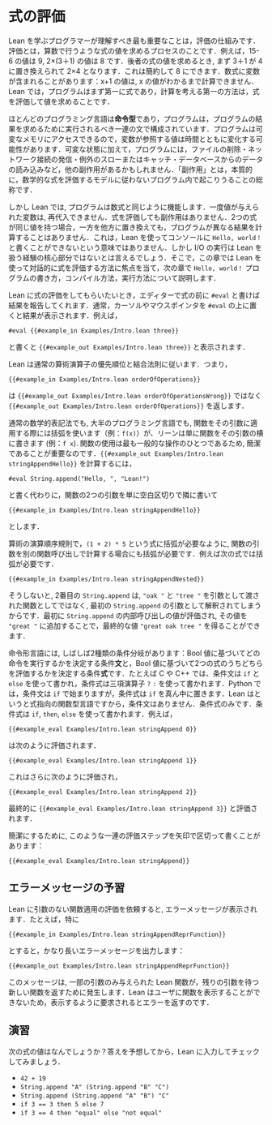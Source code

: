 <!-- # Evaluating Expressions -->
# 式の評価

<!-- The most important thing to understand as a programmer learning Lean
is how evaluation works. Evaluation is the process of finding the
value of an expression, just as one does in arithmetic. For instance,
the value of 15 - 6 is 9 and the value of 2 × (3 + 1) is 8.
To find the value of the latter expression, 3 + 1 is first replaced by 4, yielding 2 × 4, which itself can be reduced to 8.
Sometimes, mathematical expressions contain variables: the value of _x_ + 1 cannot be computed until we know what the value of _x_ is.
In Lean, programs are first and foremost expressions, and the primary way to think about computation is as evaluating expressions to find their values. -->

Lean を学ぶプログラマーが理解すべき最も重要なことは，評価の仕組みです．評価とは，算数で行うような式の値を求めるプロセスのことです．例えば，15-6 の値は 9, 2×(3＋1) の値は 8 です．後者の式の値を求めるとき, まず 3＋1 が 4 に置き換えられて 2×4 となります．これは簡約して 8 にできます．数式に変数が含まれることがあります：x+1 の値は, x の値がわかるまで計算できません．Lean では，プログラムはまず第一に式であり，計算を考える第一の方法は，式を評価して値を求めることです．

<!-- Most programming languages are _imperative_, where a program consists
of a series of statements that should be carried out in order to find
the program's result. Programs have access to mutable memory, so the
value referred to by a variable can change over time. In addition to mutable state, programs may have other side
effects, such as deleting files, making outgoing network connections,
throwing or catching exceptions, and reading data from a
database. "Side effects" is essentially a catch-all term for
describing things that may happen in a program that don't follow the
model of evaluating mathematical expressions. -->

ほとんどのプログラミング言語は**命令型**であり，プログラムは，プログラムの結果を求めるために実行されるべき一連の文で構成されています．プログラムは可変なメモリにアクセスできるので，変数が参照する値は時間とともに変化する可能性があります．可変な状態に加えて，プログラムには，ファイルの削除・ネットワーク接続の発信・例外のスローまたはキャッチ・データベースからのデータの読み込みなど，他の副作用があるかもしれません．「副作用」とは，本質的に，数学的な式を評価するモデルに従わないプログラム内で起こりうることの総称です．

<!-- In Lean, however, programs work the same way as mathematical
expressions. Once given a value, variables cannot be reassigned. Evaluating an expression cannot have side effects. If two
expressions have the same value, then replacing one with the other
will not cause the program to compute a different result. This does
not mean that Lean cannot be used to write `Hello, world!` to the
console, but performing I/O is not a core part of the experience of
using Lean in the same way. Thus, this chapter focuses on how to
evaluate expressions interactively with Lean, while the next chapter
describes how to write, compile, and run the `Hello, world!` program. -->

しかし Lean では, プログラムは数式と同じように機能します．一度値が与えられた変数は, 再代入できません．式を評価しても副作用はありません．2つの式が同じ値を持つ場合，一方を他方に置き換えても，プログラムが異なる結果を計算することはありません．これは，Lean を使ってコンソールに `Hello, world！` と書くことができないという意味ではありません．しかし I/O の実行は Lean を扱う経験の核心部分ではないとは言えるでしょう．そこで，この章では Lean を使って対話的に式を評価する方法に焦点を当て，次の章で `Hello, world！` プログラムの書き方，コンパイル方法，実行方法について説明します．

<!-- To ask Lean to evaluate an expression, write `#eval` before it in your
editor, which will then report the result back. Typically, the result
is found by putting the cursor or mouse pointer over `#eval`. For
instance, -->

Lean に式の評価をしてもらいたいとき，エディターで式の前に `#eval` と書けば結果を報告してくれます．通常，カーソルやマウスポインタを `#eval` の上に置くと結果が表示されます．例えば，

```lean
#eval {{#example_in Examples/Intro.lean three}}
```

<!-- yields the value `{{#example_out Examples/Intro.lean three}}`. -->

と書くと `{{#example_out Examples/Intro.lean three}}` と表示されます．

<!-- Lean obeys the ordinary rules of precedence and associativity for
arithmetic operators. That is, -->

Lean は通常の算術演算子の優先順位と結合法則に従います．つまり，

```lean
{{#example_in Examples/Intro.lean orderOfOperations}}
```
<!-- yields the value `{{#example_out Examples/Intro.lean orderOfOperations}}` rather than
`{{#example_out Examples/Intro.lean orderOfOperationsWrong}}`. -->

は `{{#example_out Examples/Intro.lean orderOfOperationsWrong}}` ではなく `{{#example_out Examples/Intro.lean orderOfOperations}}` を返します．

<!-- While both ordinary mathematical notation and the majority of
programming languages use parentheses (e.g. `f(x)`) to apply a function to its
arguments, Lean simply writes the function next to its
arguments (e.g. `f x`). Function application is one of the most common operations,
so it pays to keep it concise. Rather than writing -->

通常の数学的表記法でも, 大半のプログラミング言語でも, 関数をその引数に適用する際には括弧を使います（例：`f(x)`）が、リーンは単に関数をその引数の横に書きます (例：`f x`). 関数の使用は最も一般的な操作のひとつであるため, 簡潔であることが重要なのです．`{{#example_out Examples/Intro.lean stringAppendHello}}` を計算するには，

```lean
#eval String.append("Hello, ", "Lean!")
```
<!-- to compute `{{#example_out Examples/Intro.lean stringAppendHello}}`,
one would instead write -->

と書く代わりに，関数の2つの引数を単に空白区切りで隣に書いて

``` Lean
{{#example_in Examples/Intro.lean stringAppendHello}}
```
<!-- where the function's two arguments are simply written next to
it with spaces. -->
とします．

<!-- Just as the order-of-operations rules for arithmetic demand
parentheses in the expression `(1 + 2) * 5`, parentheses are also
necessary when a function's argument is to be computed via another
function call. For instance, parentheses are required in -->

算術の演算順序規則で，`(1 + 2) * 5` という式に括弧が必要なように, 関数の引数を別の関数呼び出しで計算する場合にも括弧が必要です．例えば次の式では括弧が必要です．

``` Lean
{{#example_in Examples/Intro.lean stringAppendNested}}
```
<!-- because otherwise the second `String.append` would be interpreted as
an argument to the first, rather than as a function being passed
`"oak "` and `"tree"` as arguments. The value of the inner `String.append`
call must be found first, after which it can be appended to `"great "`,
yielding the final value `{{#example_out Examples/Intro.lean stringAppendNested}}`. -->

そうしないと, 2番目の `String.append` は, `"oak "` と `"tree "` を引数として渡された関数としてではなく, 最初の `String.append` の引数として解釈されてしまうからです．最初に `String.append` の内部呼び出しの値が評価され, その値を `"great "` に追加することで，最終的な値 `"great oak tree "` を得ることができます．

<!-- Imperative languages often have two kinds of conditional: a
conditional _statement_ that determines which instructions to carry
out based on a Boolean value, and a conditional _expression_ that
determines which of two expressions to evaluate based on a Boolean
value. For instance, in C and C++, the conditional statement is
written using `if` and `else`, while the conditional expression is
written with a ternary operator `?` and `:`. In Python, the
conditional statement begins with `if`, while the conditional
expression puts `if` in the middle.
Because Lean is an expression-oriented functional language, there are no conditional statements, only conditional expressions.
They are written using `if`, `then`, and `else`. For
instance, -->

命令形言語には, しばしば2種類の条件分岐があります：Bool 値に基づいてどの命令を実行するかを決定する条件**文**と，Bool 値に基づいて2つの式のうちどちらを評価するかを決定する条件**式**です．たとえば C や C++ では、条件文は `if` と `else` を使って書かれ，条件式は三項演算子 `?` `:` を使って書かれます．Python では，条件文は `if` で始まりますが，条件式は `if` を真ん中に置きます．Lean はというと式指向の関数型言語ですから，条件文はありません．条件式のみです．条件式は `if`, `then`, `else` を使って書かれます．例えば，

``` Lean
{{#example_eval Examples/Intro.lean stringAppend 0}}
```
<!-- evaluates to -->
は次のように評価されます．
``` Lean
{{#example_eval Examples/Intro.lean stringAppend 1}}
```
<!-- which evaluates to -->
これはさらに次のように評価され，
```lean
{{#example_eval Examples/Intro.lean stringAppend 2}}
```
<!-- which finally evaluates to `{{#example_eval Examples/Intro.lean stringAppend 3}}`. -->

最終的に `{{#example_eval Examples/Intro.lean stringAppend 3}}` と評価されます．

<!-- For the sake of brevity, a series of evaluation steps like this will sometimes be written with arrows between them: -->

簡潔にするために, このような一連の評価ステップを矢印で区切って書くことがあります：

```lean
{{#example_eval Examples/Intro.lean stringAppend}}
```

<!-- ## Messages You May Meet -->
## エラーメッセージの予習

<!-- Asking Lean to evaluate a function application that is missing an argument will lead to an error message.
In particular, the example -->

Lean に引数のない関数適用の評価を依頼すると, エラーメッセージが表示されます．たとえば，特に

```lean
{{#example_in Examples/Intro.lean stringAppendReprFunction}}
```
<!-- yields a quite long error message: -->

とすると，かなり長いエラーメッセージを出力します：

```output error
{{#example_out Examples/Intro.lean stringAppendReprFunction}}
```

<!-- This message occurs because Lean functions that are applied to only some of their arguments return new functions that are waiting for the rest of the arguments.
Lean cannot display functions to users, and thus returns an error when asked to do so. -->

このメッセージは, 一部の引数のみ与えられた Lean 関数が，残りの引数を待つ新しい関数を返すために発生します．Lean はユーザに関数を表示することができないため，表示するように要求されるとエラーを返すのです．

<!-- ## Exercises -->
## 演習

<!-- What are the values of the following expressions? Work them out by hand,
then enter them into Lean to check your work. -->

次の式の値はなんでしょうか？答えを予想してから，Lean に入力してチェックしてみましょう．

 * `42 + 19`
 * `String.append "A" (String.append "B" "C")`
 * `String.append (String.append "A" "B") "C"`
 * `if 3 == 3 then 5 else 7`
 * `if 3 == 4 then "equal" else "not equal"`
